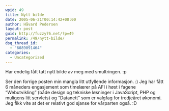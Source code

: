 ```yaml
---
wpid: 49
title: Nytt bilde
date: 2005-06-21T00:14:42+00:00
author: Håvard Pedersen
layout: post
guid: http://fuzzy76.net/?p=49
permalink: /49/nytt-bilde/
dsq_thread_id:
  - "6089091464"
categories:
  - Uncategorized
---
```

Har endelig fått tatt nytt bilde av meg med smultringen. :p

Ser den forrige posten min mangla litt utfyllende informasjon. :) Jeg har fått 6 måneders engasjement som timelærer på AFI i høst i fagene &#8220;Webutvikling&#8221; (både design og tekniske løsninger i JavaScript, PHP og muligens litt servlets) og &#8220;Datanett&#8221; som er valgfag for tredjeåret økonomi. Jeg fikk vite at det er relativt god sjanse for vårparten også. :D
